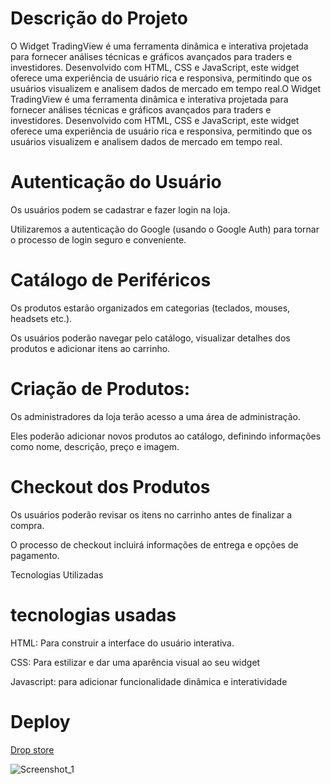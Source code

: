 <h1>Descrição do Projeto</h1>
<p>O Widget TradingView é uma ferramenta dinâmica e interativa projetada para fornecer análises técnicas e gráficos avançados para traders e investidores. Desenvolvido com HTML, CSS e JavaScript, este widget oferece uma experiência de usuário rica e responsiva, permitindo que os usuários visualizem e analisem dados de mercado em tempo real.O Widget TradingView é uma ferramenta dinâmica e interativa projetada para fornecer análises técnicas e gráficos avançados para traders e investidores. Desenvolvido com HTML, CSS e JavaScript, este widget oferece uma experiência de usuário rica e responsiva, permitindo que os usuários visualizem e analisem dados de mercado em tempo real.</p>

<h1>Autenticação do Usuário</h1>
<p>Os usuários podem se cadastrar e fazer login na loja.</p
<p>Utilizaremos a autenticação do Google (usando o Google Auth) para tornar o processo de login seguro e conveniente.</p>
<h1>Catálogo de Periféricos</h1>
<p>Os produtos estarão organizados em categorias (teclados, mouses, headsets etc.).</p>
<p>Os usuários poderão navegar pelo catálogo, visualizar detalhes dos produtos e adicionar itens ao carrinho.</p>
<h1>Criação de Produtos:</h1>
<p>Os administradores da loja terão acesso a uma área de administração.</p>
<p>Eles poderão adicionar novos produtos ao catálogo, definindo informações como nome, descrição, preço e imagem.</p>
<h1>Checkout dos Produtos</h1>
<p>Os usuários poderão revisar os itens no carrinho antes de finalizar a compra.</p>
<p>O processo de checkout incluirá informações de entrega e opções de pagamento.</p>
Tecnologias Utilizadas

<h1>tecnologias usadas</h1>
<p>HTML: Para construir a interface do usuário interativa.</p>
<p>CSS:  Para estilizar e dar uma aparência visual ao seu widget</p>
<p>Javascript: para adicionar funcionalidade dinâmica e interatividade</p>


<h1>Deploy</h1>

[Drop store](https://tradingviewswidget.netlify.app)



![Screenshot_1](https://github.com/artur-debv/-Tradingview-Widget/assets/97331300/5353fd46-1ece-48f9-b7f9-2728c406d7a7)



